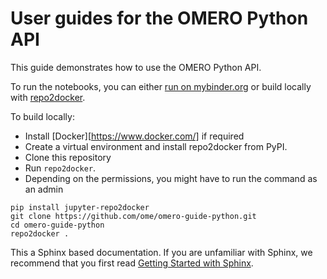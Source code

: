 # User guides for the OMERO Python API

This guide demonstrates how to use the OMERO Python API.

To run the notebooks, you can either [run on mybinder.org](https://mybinder.org/v2/gh/ome/omero-guide-python/master?filepath=notebooks) or build locally with [repo2docker](https://repo2docker.readthedocs.io/).

To build locally:

 * Install [Docker][https://www.docker.com/] if required
 * Create a virtual environment and install repo2docker from PyPI.
 * Clone this repository
 * Run  ``repo2docker``. 
 * Depending on the permissions, you might have to run the command as an admin


```
pip install jupyter-repo2docker
git clone https://github.com/ome/omero-guide-python.git
cd omero-guide-python
repo2docker .
```


This a Sphinx based documentation. 
If you are unfamiliar with Sphinx, we recommend that you first read 
[Getting Started with Sphinx](https://docs.readthedocs.io/en/stable/intro/getting-started-with-sphinx.html).
